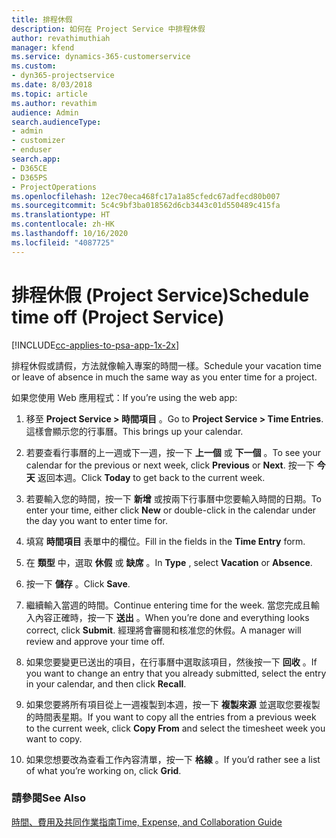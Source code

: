 ```yaml
---
title: 排程休假
description: 如何在 Project Service 中排程休假
author: revathimuthiah
manager: kfend
ms.service: dynamics-365-customerservice
ms.custom:
- dyn365-projectservice
ms.date: 8/03/2018
ms.topic: article
ms.author: revathim
audience: Admin
search.audienceType:
- admin
- customizer
- enduser
search.app:
- D365CE
- D365PS
- ProjectOperations
ms.openlocfilehash: 12ec70eca468fc17a1a85cfedc67adfecd80b007
ms.sourcegitcommit: 5c4c9bf3ba018562d6cb3443c01d550489c415fa
ms.translationtype: HT
ms.contentlocale: zh-HK
ms.lasthandoff: 10/16/2020
ms.locfileid: "4087725"
---
```

# <a name="schedule-time-off-project-service"></a><span data-ttu-id="fcca9-103">排程休假 (Project Service)</span><span class="sxs-lookup"><span data-stu-id="fcca9-103">Schedule time off (Project Service)</span></span>

[!INCLUDE[cc-applies-to-psa-app-1x-2x](../includes/cc-applies-to-psa-app-1x-2x.md)]

<span data-ttu-id="fcca9-104">排程休假或請假，方法就像輸入專案的時間一樣。</span><span class="sxs-lookup"><span data-stu-id="fcca9-104">Schedule your vacation time or leave of absence in much the same way as you enter time for a project.</span></span>  
  
 <span data-ttu-id="fcca9-105">如果您使用 Web 應用程式：</span><span class="sxs-lookup"><span data-stu-id="fcca9-105">If you’re using the web app:</span></span>  
  
1.  <span data-ttu-id="fcca9-106">移至 **Project Service > 時間項目** 。</span><span class="sxs-lookup"><span data-stu-id="fcca9-106">Go to **Project Service > Time Entries**.</span></span> <span data-ttu-id="fcca9-107">這樣會顯示您的行事曆。</span><span class="sxs-lookup"><span data-stu-id="fcca9-107">This brings up your calendar.</span></span>  
  
2.  <span data-ttu-id="fcca9-108">若要查看行事曆的上一週或下一週，按一下 **上一個** 或 **下一個** 。</span><span class="sxs-lookup"><span data-stu-id="fcca9-108">To see your calendar for the previous or next week, click **Previous** or **Next**.</span></span> <span data-ttu-id="fcca9-109">按一下 **今天** 返回本週。</span><span class="sxs-lookup"><span data-stu-id="fcca9-109">Click **Today** to get back to the current week.</span></span>  
  
3.  <span data-ttu-id="fcca9-110">若要輸入您的時間，按一下 **新增** 或按兩下行事曆中您要輸入時間的日期。</span><span class="sxs-lookup"><span data-stu-id="fcca9-110">To enter your time, either click **New** or double-click in the calendar under the day you want to enter time for.</span></span>  
  
4.  <span data-ttu-id="fcca9-111">填寫 **時間項目** 表單中的欄位。</span><span class="sxs-lookup"><span data-stu-id="fcca9-111">Fill in the fields in the **Time Entry** form.</span></span>  
  
5.  <span data-ttu-id="fcca9-112">在 **類型** 中，選取 **休假** 或 **缺席** 。</span><span class="sxs-lookup"><span data-stu-id="fcca9-112">In **Type** , select **Vacation** or **Absence**.</span></span>  
  
6.  <span data-ttu-id="fcca9-113">按一下 **儲存** 。</span><span class="sxs-lookup"><span data-stu-id="fcca9-113">Click **Save**.</span></span>  
  
7.  <span data-ttu-id="fcca9-114">繼續輸入當週的時間。</span><span class="sxs-lookup"><span data-stu-id="fcca9-114">Continue entering time for the week.</span></span> <span data-ttu-id="fcca9-115">當您完成且輸入內容正確時，按一下 **送出** 。</span><span class="sxs-lookup"><span data-stu-id="fcca9-115">When you’re done and everything looks correct, click **Submit**.</span></span> <span data-ttu-id="fcca9-116">經理將會審閱和核准您的休假。</span><span class="sxs-lookup"><span data-stu-id="fcca9-116">A manager will review and approve your time off.</span></span>  
  
8.  <span data-ttu-id="fcca9-117">如果您要變更已送出的項目，在行事曆中選取該項目，然後按一下 **回收** 。</span><span class="sxs-lookup"><span data-stu-id="fcca9-117">If you want to change an entry that you already submitted, select the entry in your calendar, and then click **Recall**.</span></span>  
  
9. <span data-ttu-id="fcca9-118">如果您要將所有項目從上一週複製到本週，按一下 **複製來源** 並選取您要複製的時間表星期。</span><span class="sxs-lookup"><span data-stu-id="fcca9-118">If you want to copy all the entries from a previous week to the current week, click **Copy From** and select the timesheet week you want to copy.</span></span>  
  
10. <span data-ttu-id="fcca9-119">如果您想要改為查看工作內容清單，按一下 **格線** 。</span><span class="sxs-lookup"><span data-stu-id="fcca9-119">If you’d rather see a list of what you’re working on, click **Grid**.</span></span>  
  
### <a name="see-also"></a><span data-ttu-id="fcca9-120">請參閱</span><span class="sxs-lookup"><span data-stu-id="fcca9-120">See Also</span></span>  
 [<span data-ttu-id="fcca9-121">時間、費用及共同作業指南</span><span class="sxs-lookup"><span data-stu-id="fcca9-121">Time, Expense, and Collaboration Guide</span></span>](../psa/time-expense-collaboration-guide.md)
